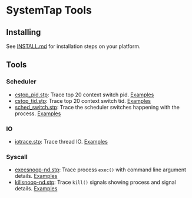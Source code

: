 SystemTap Tools
===========================

## Installing

See [INSTALL.md](INSTALL.md) for installation steps on your platform.

## Tools

### Scheduler

- [cstop_pid.stp](tools/cstop_pid.stp): Trace top 20 context switch pid. [Examples](examples/cstop_pid.md)
- [cstop_tid.stp](tools/cstop_tid.stp): Trace top 20 context switch tid. [Examples](examples/cstop_tid.md)
- [sched_switch.stp](tools/sched_switch.stp): Trace the scheduler switches happening with the process. [Examples](examples/sched_switch.md)

### IO

- [iotrace.stp](tools/iotrace.stp): Trace thread IO. [Examples](examples/iotrace.md)

### Syscall

- [execsnoop-nd.stp](tools/execsnoop-nd.stp): Trace process `exec()` with command line argument details. [Examples](examples/execsnoop-nd.md)
- [killsnoop-nd.stp](tools/killsnoop-nd.stp): Trace `kill()` signals showing process and signal details. [Examples](examples/killsnoop-nd.md)
